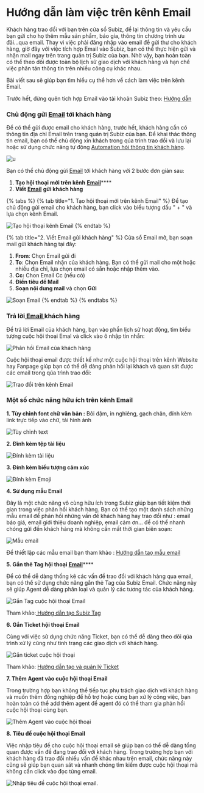 # Hướng dẫn làm việc trên kênh Email

Khách hàng trao đổi với bạn trên cửa sổ Subiz, để lại thông tin và yêu cầu bạn gửi cho họ thêm mẫu sản phẩm, báo gía, thông tin chương trình ưu đãi...qua email. Thay vì việc phải đăng nhập vào email để gửi thư cho khách hàng, giờ đây với việc tích hợp Email vào Subiz, bạn có thể thực hiện gửi và nhận mail ngay trên trang quản trị Subiz của bạn. Nhờ vậy, bạn hoàn toàn có thể theo dõi được toàn bộ lịch sử giao dịch với khách hàng và hạn chế việc phân tán thông tin trên nhiều công cụ khác nhau.

Bài viết sau sẽ giúp bạn tìm hiểu cụ thể hơn về cách làm việc trên kênh Email.

Trước hết, đừng quên tích hợp Email vào tài khoản Subiz theo: [Hướng dẫn ](https://help.subiz.com/bat-dau-voi-subiz/thiet-lap-moi-truong-tuong-tac/tich-hop-su-dung-email-tren-subiz)

### Chủ động gửi [Email](https://subiz.com/vi/email.html) tới khách hàng

Để có thể gửi được email cho khách hàng, trước hết, khách hàng cần có thông tin địa chỉ Email trên trang quản trị Subiz của bạn. Để khai thác thông tin email, bạn có thể chủ động xin khách trong qúa trình trao đổi và lưu lại hoặc sử dụng chức năng tự động [Automation hỏi thông tin khách hàng](https://help.subiz.com/su-dung-subiz-nang-cao/tuong-tac-tu-dong/mot-so-automation-thong-dung/hoi-thong-tin-khach-hang).

![u](../../.gitbook/assets/thong-tin-user-1.png)

Bạn có thể chủ động gửi [Email](https://subiz.com/vi/email.html) tới khách hàng với 2 bước đơn giản sau:

1. **Tạo hội thoại mới trên kênh** [**Email**](https://subiz.com/vi/email.html)\*\*\*\*
2. **Viết** [**Email**](https://subiz.com/vi/email.html) **gửi khách hàng**

{% tabs %}
{% tab title="1. Tạo hội thoại mới trên kênh Email" %}
Để tạo chủ động gửi email cho khách hàng, bạn click vào biểu tượng dấu " + " và lựa chọn kênh Email.

![T&#x1EA1;o h&#x1ED9;i tho&#x1EA1;i k&#xEA;nh Email](../../.gitbook/assets/tao-hoi-thoai.png)
{% endtab %}

{% tab title="2. Viết Email gửi khách hàng" %}
Cửa sổ Email mở, bạn soạn mail gửi khách hàng tại đây:

1. **From**: Chọn Email gửi đi 
2. **To**: Chọn Email nhận của khách hàng. Bạn có thể gửi mail cho một hoặc nhiều địa chỉ, lựa chọn email có sẵn hoặc nhập thêm vào.
3. **Cc:** Chon Email Cc \(nếu có\)
4. **Điền tiêu đề Mail**
5. **Soạn nội dung mail** và chọn **Gửi**

![So&#x1EA1;n Email](../../.gitbook/assets/soan-mail.png)
{% endtab %}
{% endtabs %}

###  Trả lời[ Email ](https://subiz.com/vi/email.html)khách hàng

Để trả lời Email của khách hàng, bạn vào phần lịch sử hoạt động, tìm biểu tượng cuộc hội thoại Emal và click vào ô nhập tin nhắn:

![Ph&#x1EA3;n h&#x1ED3;i Email c&#x1EE7;a kh&#xE1;ch h&#xE0;ng](../../.gitbook/assets/phan-hoi-email.png)

Cuộc hội thoại email được thiết kế như một cuộc hội thoại trên kênh Website hay Fanpage giúp bạn có thể dễ dàng phản hồi lại khách và quan sát được các email trong qúa trình trao đổi:

![Trao &#x111;&#x1ED5;i tr&#xEA;n k&#xEA;nh Email](../../.gitbook/assets/hoi-thoai-email.png)

### Một số chức năng hữu ích trên kênh Email 

**1. Tùy chỉnh font chữ văn bản :** Bôi đậm, in nghiêng, gạch chân, đính kèm link trực tiếp vào chữ, tải hình ảnh

![T&#xF9;y ch&#x1EC9;nh text](../../.gitbook/assets/tien-ich.png)

**2. Đình kèm tệp tài liệu** 

![&#x110;&#xED;nh k&#xE8;m t&#xE0;i li&#x1EC7;u](../../.gitbook/assets/them-tep-dinh-kem.png)

**3. Đính kèm biểu tượng cảm xúc**

![&#x110;&#xED;nh k&#xE8;m Emoji](../../.gitbook/assets/them-emoji.png)

**4. Sử dụng mẫu Email**

Đây là một chức năng vô cùng hữu ích trong Subiz giúp bạn tiết kiệm thời gian trong việc phản hồi khách hàng. Bạn có thể tạo một danh sách những mẫu email để phản hồi những vấn đề khách hàng hay trao đổi như : email báo giá, email giới thiệu doanh nghiệp, email cảm ơn... để có thể nhanh chóng gửi đến khách hàng mà không cần mất thời gian biên soạn:

![M&#x1EAB;u email](../../.gitbook/assets/email-mau.png)

Để thiết lập các mẫu email bạn tham khảo : [Hướng dẫn taọ mẫu email](https://help.subiz.com/bat-dau-voi-subiz/lam-viec-tren-subiz/mau-tin-nhan)

**5. Gắn thẻ Tag hội thoại** [**Email**](https://subiz.com/vi/email.html)\*\*\*\*

Để có thể dễ dàng thống kê các vấn đề trao đổi với khách hàng qua email, bạn có thể sử dụng chức năng gắn thẻ Tag của Subiz Email. Chức năng này sẽ giúp Agent dễ dàng phân loại và quản lý các tương tác của khách hàng. 

![G&#x1EAF;n Tag cu&#x1ED9;c h&#x1ED9;i tho&#x1EA1;i Email](../../.gitbook/assets/gan-tag-cuoc-hoi-thoai.png)

Tham khảo:[ Hướng dẫn tạo Subiz Tag ](https://help.subiz.com/bat-dau-voi-subiz/lam-viec-tren-subiz/gan-tag-cuoc-hoi-thoai)

**6. Gắn Ticket hội thoại Email**

Cùng với việc sử dụng chức năng Ticket, bạn có thể dễ dàng theo dõi qúa trình xử lý cũng như tình trạng các giao dịch với khách hàng. 

![G&#x1EAF;n ticket cu&#x1ED9;c h&#x1ED9;i tho&#x1EA1;i](../../.gitbook/assets/ticket.png)

Tham khảo: [Hướng dẫn tạo và quản lý Ticket](https://help.subiz.com/bat-dau-voi-subiz/lam-viec-tren-subiz/ticket-quan-ly-cham-soc-khach-hang)

**7. Thêm Agent vào cuộc hội thoại Email**

Trong trường hợp bạn không thể tiếp tục phụ trách giao dịch với khách hàng và muốn thêm đồng nghiệp để hỗ trợ hoặc cùng bạn xử lý công việc, bạn hoàn toàn có thể add thêm agent để agent đó có thể tham gia phản hồi cuộc hội thoại cùng bạn.

![Th&#xEA;m Agent v&#xE0;o cu&#x1ED9;c h&#x1ED9;i tho&#x1EA1;i](../../.gitbook/assets/them-agent.png)

**8. Tiêu đề cuộc hội thoại Email**

Việc nhập tiêu đề cho cuộc hội thoại email sẽ giúp bạn có thể dễ dàng tổng quan được vấn đề đang trao đổi với khách hàng. Trong trường hợp bạn với khách hàng đã trao đổi nhiều vấn đề khác nhau trên email, chức năng này cũng sẽ giúp bạn quan sát và nhanh chóng tìm kiếm được cuộc hội thoại mà không cần click vào đọc từng email.

![Nh&#x1EAD;p ti&#xEA;u &#x111;&#x1EC1; cu&#x1ED9;c h&#x1ED9;i tho&#x1EA1;i email.](../../.gitbook/assets/tieu-de-mail.png)









